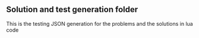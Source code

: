 ## Solution and test generation folder

This is the testing JSON generation for the problems and the solutions in lua code
